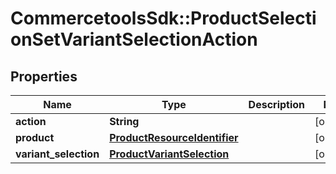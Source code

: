 # CommercetoolsSdk::ProductSelectionSetVariantSelectionAction

## Properties
Name | Type | Description | Notes
------------ | ------------- | ------------- | -------------
**action** | **String** |  | [optional] 
**product** | [**ProductResourceIdentifier**](ProductResourceIdentifier.md) |  | [optional] 
**variant_selection** | [**ProductVariantSelection**](ProductVariantSelection.md) |  | [optional] 


